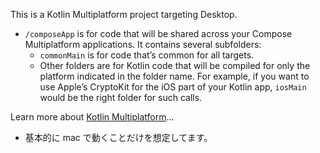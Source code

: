 This is a Kotlin Multiplatform project targeting Desktop.

* `/composeApp` is for code that will be shared across your Compose Multiplatform applications.
  It contains several subfolders:
    - `commonMain` is for code that’s common for all targets.
    - Other folders are for Kotlin code that will be compiled for only the platform indicated in the folder
      name.
      For example, if you want to use Apple’s CryptoKit for the iOS part of your Kotlin app,
      `iosMain` would be the right folder for such calls.

Learn more
about [Kotlin Multiplatform](https://www.jetbrains.com/help/kotlin-multiplatform-dev/get-started.html)…

- 基本的に mac で動くことだけを想定してます。

